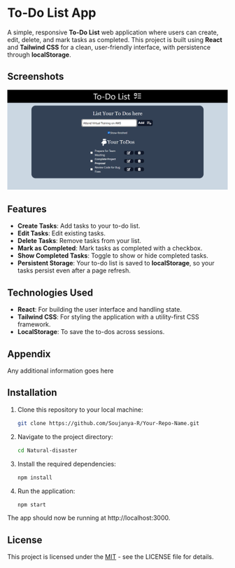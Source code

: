 # To-Do List App

A simple, responsive **To-Do List** web application where users can create, edit, delete, and mark tasks as completed. This project is built using **React** and **Tailwind CSS** for a clean, user-friendly interface, with persistence through **localStorage**.
## Screenshots

![App Screenshot](https://raw.githubusercontent.com/Soujanya-R/ToDo/refs/heads/main/Screenshot%202025-02-01%20151846.png)


## Features
- **Create Tasks**: Add tasks to your to-do list.
- **Edit Tasks**: Edit existing tasks.
- **Delete Tasks**: Remove tasks from your list.
- **Mark as Completed**: Mark tasks as completed with a checkbox.
- **Show Completed Tasks**: Toggle to show or hide completed tasks.
- **Persistent Storage**: Your to-do list is saved to **localStorage**, so your tasks persist even after a page refresh.
## Technologies Used
- **React**: For building the user interface and handling state.
- **Tailwind CSS**: For styling the application with a utility-first CSS framework.
- **LocalStorage**: To save the to-dos across sessions.
## Appendix

Any additional information goes here

## Installation

1. Clone this repository to your local machine:
   ```bash
   git clone https://github.com/Soujanya-R/Your-Repo-Name.git

2. Navigate to the project directory:
   ```bash
   cd Natural-disaster

3. Install the required dependencies:
   ```bash
   npm install

4. Run the application:
   ```bash
   npm start

The app should now be running at http://localhost:3000.
## License


This project is licensed under the [MIT](https://choosealicense.com/licenses/mit/) - see the LICENSE file for details.